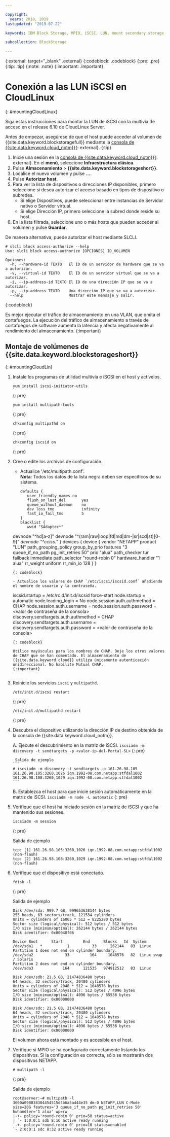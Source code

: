 ```yaml
---

copyright:
  years: 2018, 2019
lastupdated: "2019-07-22"

keywords: IBM Block Storage, MPIO, iSCSI, LUN, mount secondary storage, mount storage in CloudLinux

subcollection: BlockStorage

---
```

{:external: target="_blank" .external}
{:codeblock: .codeblock}
{:pre: .pre}
{:tip: .tip}
{:note: .note}
{:important: .important}

# Conexión a las LUN iSCSI en CloudLinux
{: #mountingCloudLinux}

Siga estas instrucciones para montar la LUN de iSCSI con la multivía de acceso en el release 6.10 de CloudLinux Server.

Antes de empezar, asegúrese de que el host puede acceder al volumen de {{site.data.keyword.blockstoragefull}} mediante la [consola de {{site.data.keyword.cloud_notm}}](https://{DomainName}/classic){: external}.
{:tip}

1. Inicie una sesión en la [consola de {{site.data.keyword.cloud_notm}}](https://{DomainName}/){: external}. En el **menú**, seleccione **Infraestructura clásica**.
2. Pulse **Almacenamiento** > **{{site.data.keyword.blockstorageshort}}**.
3. Localice el nuevo volumen y pulse **...**.
4. Pulse **Autorizar host**.
5. Para ver la lista de dispositivos o direcciones IP disponibles, primero seleccione si desea autorizar el acceso basado en tipos de dispositivo o subredes.
   - Si elige Dispositivos, puede seleccionar entre instancias de Servidor nativo o Servidor virtual.
   - Si elige Dirección IP, primero seleccione la subred donde reside su host.
6. En la lista filtrada, seleccione uno o más hosts que pueden acceder al volumen y pulse **Guardar**.

De manera alternativa, puede autorizar el host mediante SLCLI.
```
# slcli block access-authorize --help
Uso: slcli block access-authorize [OPCIONES] ID_VOLUMEN

Opciones:
  -h, --hardware-id TEXTO   El ID de un servidor de hardware que se va a autorizar.
  -v, --virtual-id TEXTO    El ID de un servidor virtual que se va a autorizar.
  -i, --ip-address-id TEXTO El ID de una dirección IP que se va a autorizar.
  -p, --ip-address TEXTO    Una dirección IP que se va a autorizar.
  --help                    Mostrar este mensaje y salir.
```
{:codeblock}

Es mejor ejecutar el tráfico de almacenamiento en una VLAN, que omita el cortafuegos. La ejecución del tráfico de almacenamiento a través de cortafuegos de software aumenta la latencia y afecta negativamente al rendimiento del almacenamiento.
{:important}

## Montaje de volúmenes de {{site.data.keyword.blockstorageshort}}
{: #mountingCloudLin}

1. Instale los programas de utilidad multivía e iSCSI en el host y actívelos.
   ```
   yum install iscsi-initiator-utils
   ```
   {: pre}

   ```
   yum install multipath-tools

   ```
   {: pre}

   ```
   chkconfig multipathd on
   ```
   {: pre}

   ```
   chkconfig iscsid on
   ```
   {: pre}

2. Cree o edite los archivos de configuración.
   - Actualice '/etc/multipath.conf'. <br/>**Nota**: Todos los datos de la lista negra deben ser específicos de su sistema.
     ```
     defaults {
        user_friendly_names no
        flush_on_last_del       yes
        queue_without_daemon    no
        dev_loss_tmo            infinity
        fast_io_fail_tmo        5
     }
     blacklist {
        wwid "SAdaptec*"
   devnode "^hd[a-z]"
   devnode "^(ram|raw|loop|fd|md|dm-|sr|scd|st)[0-9]*"
        devnode "^cciss.*"
   }
   devices {
     device {
        vendor "NETAPP"
   product "LUN"
   path_grouping_policy group_by_prio
   features "3 queue_if_no_path pg_init_retries 50"
   prio "alua"
   path_checker tur
   failback immediate
   path_selector "round-robin 0"
   hardware_handler "1 alua"
   rr_weight uniform
   rr_min_io 128
   }
     }
     ```
     {: codeblock}

   - Actualice los valores de CHAP `/etc/iscsi/iscsid.conf` añadiendo el nombre de usuario y la contraseña.

     ```
     iscsid.startup = /etc/rc.d/init.d/iscsid force-start
     node.startup = automatic
     node.leading_login = No
     node.session.auth.authmethod = CHAP
     node.session.auth.username = <valor de nombre de usuario de la consola>
     node.session.auth.password = <valor de contraseña de la consola>
     discovery.sendtargets.auth.authmethod = CHAP
     discovery.sendtargets.auth.username = <valor de nombre de usuario de la consola>
     discovery.sendtargets.auth.password = <valor de contraseña de la consola>
     ```
     {: codeblock}

     Utilice mayúsculas para los nombres de CHAP. Deje los otros valores de CHAP que se han comentado. El almacenamiento de {{site.data.keyword.cloud}} utiliza únicamente autenticación unidireccional. No habilite Mutual CHAP.
     {:important}


3. Reinicie los servicios `iscsi` y `multipathd`.
   ```
   /etc/init.d/iscsi restart   
   ```
   {: pre}

   ```
   /etc/init.d/multipathd restart   
   ```
   {: pre}

4. Descubra el dispositivo utilizando la dirección IP de destino obtenida de la consola de {{site.data.keyword.cloud_notm}}.

     A. Ejecute el descubrimiento en la matriz de iSCSI.
       ```
       iscsiadm -m discovery -t sendtargets -p <valor-ip-del-Portal-SL>
       ```
       {: pre}

        Salida de ejemplo
       ```
       # iscsiadm -m discovery -t sendtargets -p 161.26.98.105
       161.26.98.105:3260,1026 iqn.1992-08.com.netapp:stfdal1002
       161.26.98.108:3260,1029 iqn.1992-08.com.netapp:stfdal1002
       ```

     B. Establezca el host para que inicie sesión automáticamente en la matriz de iSCSI.
       ```
       iscsiadm -m node -L automatic
       ```
       {: pre}

5. Verifique que el host ha iniciado sesión en la matriz de iSCSI y que ha mantenido sus sesiones.
   ```
   iscsiadm -m session
   ```
   {: pre}

   Salida de ejemplo
   ```
   tcp: [1] 161.26.98.105:3260,1026 iqn.1992-08.com.netapp:stfdal1002 (non-flash)
   tcp: [2] 161.26.98.108:3260,1029 iqn.1992-08.com.netapp:stfdal1002 (non-flash)
   ```


6. Verifique que el dispositivo está conectado.
   ```
   fdisk -l
   ```
   {: pre}

   Salida de ejemplo
   ```
   Disk /dev/sda: 999.7 GB, 999653638144 bytes
   255 heads, 63 sectors/track, 121534 cylinders
   Units = cylinders of 16065 * 512 = 8225280 bytes
   Sector size (logical/physical): 512 bytes / 512 bytes
   I/O size (minimum/optimal): 262144 bytes / 262144 bytes
   Disk identifier: 0x00040f06

   Device Boot      Start         End      Blocks   Id  System
   /dev/sda1   *           1          33      262144   83  Linux
   Partition 1 does not end on cylinder boundary.
   /dev/sda2              33         164     1048576   82  Linux swap / Solaris
   Partition 2 does not end on cylinder boundary.
   /dev/sda3             164      121535   974912512   83  Linux

   Disk /dev/sdb: 21.5 GB, 21474836480 bytes
   64 heads, 32 sectors/track, 20480 cylinders
   Units = cylinders of 2048 * 512 = 1048576 bytes
   Sector size (logical/physical): 512 bytes / 4096 bytes
   I/O size (minimum/optimal): 4096 bytes / 65536 bytes
   Disk identifier: 0x00000000

   Disk /dev/sdc: 21.5 GB, 21474836480 bytes
   64 heads, 32 sectors/track, 20480 cylinders
   Units = cylinders of 2048 * 512 = 1048576 bytes
   Sector size (logical/physical): 512 bytes / 4096 bytes
   I/O size (minimum/optimal): 4096 bytes / 65536 bytes
   Disk identifier: 0x00000000
   ```

   El volumen ahora está montado y es accesible en el host.

7. Verifique si MPIO se ha configurado correctamente listando los dispositivos. Si la configuración es correcta, sólo se mostrarán dos dispositivos NETAPP.

   ```
   # multipath -l
   ```
   {: pre}

   Salida de ejemplo
   ```
   root@server:~# multipath -l
   3600a098038304454515d4b6a5a444e35 dm-0 NETAPP,LUN C-Mode
   size=20G features='3 queue_if_no_path pg_init_retries 50' hwhandler='1 alua' wp=rw
   |-+- policy='round-robin 0' prio=50 status=active
   | `- 1:0:0:1 sdb 8:16 active ready running
   `-+- policy='round-robin 0' prio=10 status=enabled
   `- 2:0:0:1 sdc 8:32 active ready running
   ```
